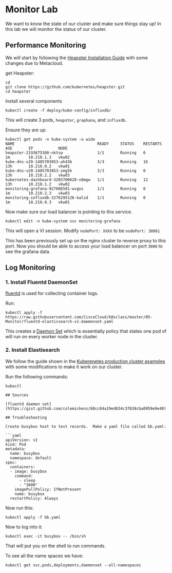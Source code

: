 # Monitor Lab

We want to know the state of our cluster and make sure things stay up!  In this lab we will monitor the status of our cluster. 

## Performance Monitoring

We will start by following the [Heapster Installation Guide](https://github.com/kubernetes/heapster/blob/master/docs/influxdb.md) with some changes due to Metacloud. 

get Heapster: 


```
cd 
git clone https://github.com/kubernetes/heapster.git
cd heapster
```
Install several components

```
kubectl create -f deploy/kube-config/influxdb/
```

This will create 3 pods, ```heapster```, ```graphana```, and ```influxdb```.  

Ensure they are up: 

```
kubectl get pods -n kube-system -o wide
NAME                                    READY     STATUS    RESTARTS   AGE       IP           NODE
heapster-2193675300-nktsw               1/1       Running   0          1m        10.210.1.3   vkw02
kube-dns-v20-1485703853-ah43b           3/3       Running   16         13h       10.210.0.2   vkw01
kube-dns-v20-1485703853-zmg5k           3/3       Running   0          13h       10.210.2.2   vkw03
kubernetes-dashboard-3203700628-x8mgw   1/1       Running   12         13h       10.210.1.2   vkw02
monitoring-grafana-927606581-wvgos      1/1       Running   0          1m        10.210.2.3   vkw03
monitoring-influxdb-3276295126-kalzd    1/1       Running   0          1m        10.210.0.3   vkw01
```

Now make sure our load balancer is pointing to this service. 

```
kubectl edit -n kube-system svc monitoring-grafana
```
This will open a VI session.  Modify ```nodePort: XXXX``` to be ```nodePort: 30861```

This has been previously set up on the nginx cluster to reverse proxy to this port.  Now you should be able to access your load balancer on port ```3000``` to see the grafana data. 

## Log Monitoring

### 1.  Install Fluentd DaemonSet

[fluentd](https://fluentd.io) is used for collecting container logs.  

Run: 

```
kubectl apply -f https://raw.githubusercontent.com/CiscoCloud/k8sclass/master/05-Monitor/fluentd-elasticsearch-v1-daemonset.yaml
```

This creates a [Daemon Set](http://kubernetes.io/docs/admin/daemons/) which is essentially policy that states one pod of will run on every worker node in the cluster. 

### 2.  Install Elastisearch

We follow the guide shown in the [Kuberenetes production cluster examples](https://github.com/kubernetes/kubernetes/tree/master/examples/elasticsearch/production_cluster) with some modifications to make it work on our cluster. 

Run the following commands: 

```
kubectl 

## Sources

[fluentd daemon set](https://gist.github.com/colemickens/68cc04a19ed834c3f038cba0959e9e40)

## Troubleshooting

Create busybox host to test records.  Make a yaml file called bb.yaml:

```yaml
apiVersion: v1
kind: Pod
metadata:
  name: busybox
  namespace: default
spec:
  containers:
  - image: busybox
    command:
      - sleep
      - "3600"
    imagePullPolicy: IfNotPresent
    name: busybox
  restartPolicy: Always
```
Now run this: 

```
kubectl apply -f bb.yaml
```

Now to log into it: 

```
kubectl exec -it busybox -- /bin/sh
```
That will put you on the shell to run commands. 

To see all the name spaces we have: 
```
kubectl get svc,pods,deployments,daemonset --all-namespaces
```
